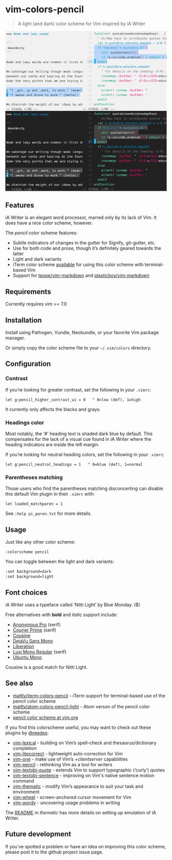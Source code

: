 # vim-colors-pencil

> A light (and dark) color scheme for Vim inspired by iA Writer

![markdown-example](screenshots/markdown-example2.png)

## Features

iA Writer is an elegant word processor, marred only by its lack of Vim. It
does have a nice color scheme, however.

The _pencil_ color scheme features: 

* Subtle indicators of changes in the gutter for Signify, git-gutter, etc.
* Use for both code and prose, though it’s definitely geared towards the latter
* Light and dark variants
* iTerm color scheme [available][it] for using this color scheme with terminal-based Vim
* Support for [tpope/vim-markdown][tm] and [plasticboy/vim-markdown][pm]

[tm]: http://github.com/tpope/vim-markdown
[pm]: http://github.com/plasticboy/vim-markdown

## Requirements

Currently requires vim >= 7.0

## Installation

Install using Pathogen, Vundle, Neobundle, or your favorite Vim package
manager.

Or simply copy the color scheme file to your `~/.vim/colors` directory.

## Configuration

### Contrast

If you’re looking for greater contrast, set the following in your
`.vimrc`:

```
let g:pencil_higher_contrast_ui = 0   " 0=low (def), 1=high
```

It currently only affects the blacks and grays.

### Headings color

Most notably, the ‘#’ heading text is shaded dark blue by default. This
compensates for the lack of a visual cue found in iA Writer where the
heading indicators are inside the left margin. 

If you’re looking for neutral heading colors, set the following in your
`.vimrc`:

```
let g:pencil_neutral_headings = 1   " 0=blue (def), 1=normal
```

### Parentheses matching

Those users who find the parentheses matching disconcerting can disable
this default Vim plugin in their `.vimrc` with:

```
let loaded_matchparen = 1
```

See `:help pi_paren.txt` for more details. 

## Usage

Just like any other color scheme:

```vim
:colorscheme pencil
```

You can toggle between the light and dark variants:

```vim
:set background=dark
:set background=light
```

## Font choices

iA Writer uses a typeface called ‘Nitti Light’ by Blue Monday. ($)

Free alternatives with **bold** and _italic_ support include:

* [Anonymous Pro](https://www.google.com/fonts/specimen/Anonymous+Pro) (serif)
* [Courier Prime](http://quoteunquoteapps.com/courierprime/) (serif)
* [Cousine](http://www.google.com/fonts/specimen/Cousine)
* [DejaVu Sans Mono](http://dejavu-fonts.org/wiki/Download)
* [Liberation](https://fedorahosted.org/liberation-fonts/)
* [Luxi Mono Regular](http://www.fontsquirrel.com/fonts/Luxi-Mono) (serif)
* [Ubuntu Mono](https://www.google.com/fonts/specimen/Ubuntu+Mono)

Cousine is a good match for Nitti Light.

## See also

* [mattly/iterm-colors-pencil][it] - iTerm support for terminal-based use of the pencil color scheme
* [mattly/atom-colors-pencil-light][ap] - Atom verson of the pencil color scheme
* [pencil color scheme at vim.org][vo]

[ap]: https://github.com/mattly/atom-colors-pencil-light
[it]: https://github.com/mattly/iterm-colors-pencil
[vo]: http://www.vim.org/scripts/script.php?script_id=4850

If you find this colorscheme useful, you may want to check out these
plugins by [@reedes][re]:

* [vim-lexical][lx] - building on Vim’s spell-check and thesaurus/dictionary completion
* [vim-litecorrect][lc] - lightweight auto-correction for Vim
* [vim-one][vo] - make use of Vim’s _+clientserver_ capabilities 
* [vim-pencil][pn] - rethinking Vim as a tool for writers
* [vim-textobj-quote][qu] - extends Vim to support typographic (‘curly’) quotes
* [vim-textobj-sentence][ts] - improving on Vim's native sentence motion command
* [vim-thematic][th] - modify Vim’s appearance to suit your task and environment 
* [vim-wheel][wh] - screen-anchored cursor movement for Vim
* [vim-wordy][wo] - uncovering usage problems in writing 

[re]: https://github.com/reedes
[lx]: http://github.com/reedes/vim-lexical
[lc]: http://github.com/reedes/vim-litecorrect
[vo]: http://github.com/reedes/vim-one
[pn]: http://github.com/reedes/vim-pencil
[ts]: http://github.com/reedes/vim-textobj-sentence
[qu]: http://github.com/reedes/vim-textobj-quote
[th]: http://github.com/reedes/vim-thematic
[wh]: http://github.com/reedes/vim-wheel
[wo]: http://github.com/reedes/vim-wordy

The [README](https://github.com/reedes/vim-thematic) in
_thematic_ has more details on setting up emulation of iA Writer.

## Future development

If you’ve spotted a problem or have an idea on improving this color
scheme, please post it to the github project issue page.

<!-- vim: set tw=74 :-->
